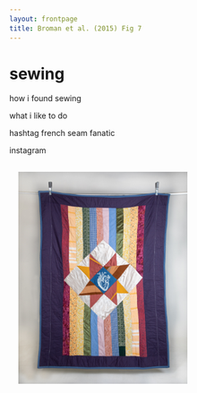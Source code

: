 ```yaml
---
layout: frontpage
title: Broman et al. (2015) Fig 7
---
```


# sewing 

how i found sewing

what i like to do 

hashtag french seam fanatic

instagram

<img src="publpics/quilt.jpg" style="float:left; margin:16px;" width="60%"/>